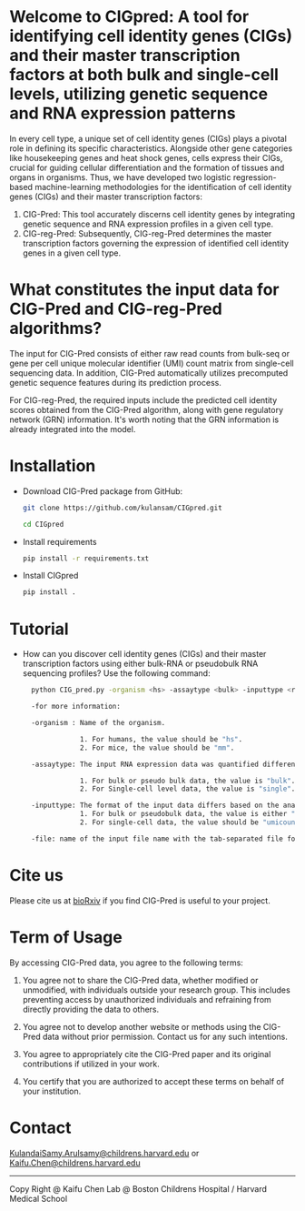 # Welcome to CIGpred: A tool for identifying cell identity genes (CIGs) and their master transcription factors at both bulk and single-cell levels, utilizing genetic sequence and RNA expression patterns
In every cell type, a unique set of cell identity genes (CIGs) plays a pivotal role in defining its specific characteristics. Alongside other gene categories like housekeeping genes and heat shock genes, cells express their CIGs, crucial for guiding cellular differentiation and the formation of tissues and organs in organisms. Thus, we have developed two logistic regression-based machine-learning methodologies for the identification of cell identity genes (CIGs) and their master transcription factors:

1. CIG-Pred: This tool accurately discerns cell identity genes by integrating genetic sequence and RNA expression profiles in a given cell type.
2. CIG-reg-Pred: Subsequently, CIG-reg-Pred determines the master transcription factors governing the expression of identified cell identity genes in a given cell type.

# What constitutes the input data for CIG-Pred and CIG-reg-Pred algorithms?

The input for CIG-Pred consists of either raw read counts from bulk-seq or gene per cell unique molecular identifier (UMI) count matrix from single-cell sequencing data. In addition, CIG-Pred automatically utilizes precomputed genetic sequence features during its prediction process.

For CIG-reg-Pred, the required inputs include the predicted cell identity scores obtained from the CIG-Pred algorithm, along with gene regulatory network (GRN) information. It's worth noting that the GRN information is already integrated into the model.
# Installation
- Download CIG-Pred package from GitHub:
  ```sh
  git clone https://github.com/kulansam/CIGpred.git
  ```
  ```sh
  cd CIGpred
  ```
- Install requirements
  ```sh
  pip install -r requirements.txt
  ```
- Install CIGpred
  ```sh
  pip install .
  ```
# Tutorial 
- How can you discover cell identity genes (CIGs) and their master transcription factors using either bulk-RNA or pseudobulk RNA sequencing profiles?
  Use the following command:
  
  ```sh
    python CIG_pred.py -organism <hs> -assaytype <bulk> -inputtype <rawcount> -file <expression_data.txt>
  ```
  ```sh
    -for more information:
  
    -organism : Name of the organism.

                1. For humans, the value should be "hs".
                2. For mice, the value should be "mm".

    -assaytype: The input RNA expression data was quantified differently based on the level of analysis.

                1. For bulk or pseudo bulk data, the value is "bulk".
                2. For Single-cell level data, the value is "single".

    -inputtype: The format of the input data differs based on the analysis level.
                1. For bulk or pseudobulk data, the value is either "rawcount" or "tpm".
                2. For single-cell data, the value should be "umicount".

    -file: name of the input file name with the tab-separated file format.
  ```
# Cite us
Please cite us at <a href='#' target='_blank'>bioRxiv</a> if you find CIG-Pred  is useful to your project.</p>

# Term of Usage
By accessing CIG-Pred data, you agree to the following terms:

1. You agree not to share the CIG-Pred data, whether modified or unmodified, with individuals outside your research group. This includes preventing access by unauthorized individuals and refraining from directly providing the data to others.

2. You agree not to develop another website or methods using the CIG-Pred data without prior permission. Contact us for any such intentions.

3. You agree to appropriately cite the CIG-Pred paper and its original contributions if utilized in your work.

4. You certify that you are authorized to accept these terms on behalf of your institution.

# Contact
KulandaiSamy.Arulsamy@childrens.harvard.edu
or
Kaifu.Chen@childrens.harvard.edu
<hr>
Copy Right @ Kaifu Chen Lab @ Boston Childrens Hospital / Harvard Medical School

